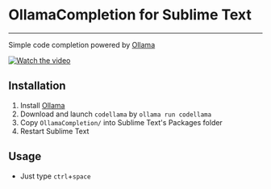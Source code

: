 # OllamaCompletion for Sublime Text

---

Simple code completion powered by [Ollama](https://ollama.com/)

[![Watch the video](https://img.youtube.com/vi/e35kn6X-754/0.jpg)](https://youtu.be/e35kn6X-754)



## Installation

1. Install [Ollama](https://ollama.com/)
2. Download and launch `codellama` by `ollama run codellama`
3. Copy `OllamaCompletion/` into Sublime Text's Packages folder
4. Restart Sublime Text



## Usage

- Just type `ctrl`+`space`